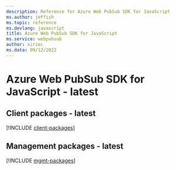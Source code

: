 ```yaml
---
description: Reference for Azure Web PubSub SDK for JavaScript
ms.author: jeffish
ms.topic: reference
ms.devlang: javascript
title: Azure Web PubSub SDK for JavaScript
ms.service: webpubsub
author: xirzec
ms.data: 09/12/2022
---
```

# Azure Web PubSub SDK for JavaScript - latest

## Client packages - latest
[!INCLUDE [client-packages](web-pubsub-client-index.md)]
## Management packages - latest
[!INCLUDE [mgmt-packages](web-pubsub-mgmt-index.md)]